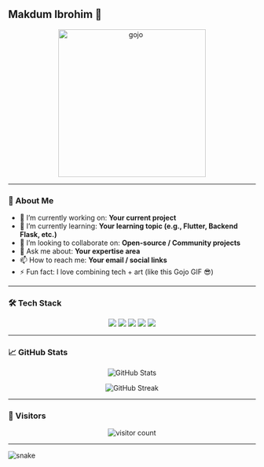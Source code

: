 ## Makdum Ibrohim 🤖

<p align="center">
  <img src="https://raw.githubusercontent.com/mkdm54/mkdm54/main/assets/gojo.gif" alt="gojo" width="300" />
</p>

---

### 🚀 About Me
- 🔭 I’m currently working on: **Your current project**
- 🌱 I’m currently learning: **Your learning topic (e.g., Flutter, Backend Flask, etc.)**
- 👯 I’m looking to collaborate on: **Open-source / Community projects**
- 💬 Ask me about: **Your expertise area**
- 📫 How to reach me: **Your email / social links**
- ⚡ Fun fact: I love combining tech + art (like this Gojo GIF 😎)

---

### 🛠️ Tech Stack
<p align="center">
  <img src="https://img.shields.io/badge/Code-Flutter-informational?style=flat&logo=flutter&color=47C5FB" />
  <img src="https://img.shields.io/badge/Code-Python-informational?style=flat&logo=python&color=3776AB" />
  <img src="https://img.shields.io/badge/Code-HTML5-informational?style=flat&logo=html5&color=E34F26" />
  <img src="https://img.shields.io/badge/Code-CSS3-informational?style=flat&logo=css3&color=1572B6" />
  <img src="https://img.shields.io/badge/Code-JavaScript-informational?style=flat&logo=javascript&color=F7DF1E" />
</p>

---

### 📈 GitHub Stats
<p align="center">
  <img src="https://github-readme-stats.vercel.app/api?username=mkdm54&show_icons=true&theme=github_dark" alt="GitHub Stats" />
</p>

<p align="center">
  <img src="https://github-readme-streak-stats.herokuapp.com/?user=mkdm54&theme=github-dark" alt="GitHub Streak" />
</p>

---

### 📌 Visitors
<p align="center">
  <img src="https://komarev.com/ghpvc/?username=mkdm54&style=flat-square&color=blue" alt="visitor count"/>
</p>

---

![snake](https://github.com/mkdm54/mkdm54/blob/output/github-snake-dark.svg)